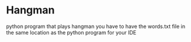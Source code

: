# Hangman
python program that plays hangman you have to have the words.txt file in the same location as the python program for your IDE
